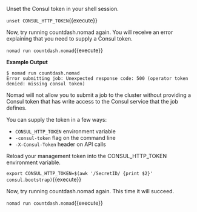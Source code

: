 <style type="text/css">
.lang-screenshot { -webkit-touch-callout: none; -webkit-user-select: none; -khtml-user-select: none; -moz-user-select: none; -ms-user-select: none; user-select: none; }
</style>

Unset the Consul token in your shell session.

`unset CONSUL_HTTP_TOKEN`{{execute}}

Now, try running countdash.nomad again. You will receive an error explaining
that you need to supply a Consul token.

`nomad run countdash.nomad`{{execute}}

**Example Output**

```screenshot
$ nomad run countdash.nomad
Error submitting job: Unexpected response code: 500 (operator token denied: missing consul token)
```

Nomad will not allow you to submit a job to the cluster without providing a
Consul token that has write access to the Consul service that the job defines.

You can supply the token in a few ways:

- `CONSUL_HTTP_TOKEN` environment variable
- `-consul-token` flag on the command line
- `-X-Consul-Token` header on API calls

Reload your management token into the CONSUL_HTTP_TOKEN environment variable.

`export CONSUL_HTTP_TOKEN=$(awk '/SecretID/ {print $2}' consul.bootstrap)`{{execute}}

Now, try running countdash.nomad again. This time it will succeed.

`nomad run countdash.nomad`{{execute}}